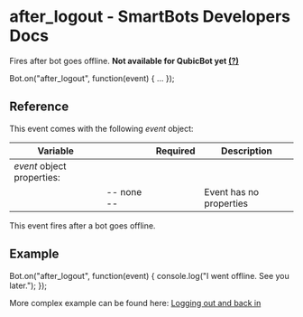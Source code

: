 # after\_logout - SmartBots Developers Docs

Fires after bot goes offline. **Not available for QubicBot yet [(?)](https://www.mysmartbots.com/dev/docs/New_features_and_QubicBot "New features and QubicBot")**

Bot.on("after\_logout", function(event) { ... });

## Reference

This event comes with the following _event_ object:

| Variable |     | Required | Description |
| --- | --- | --- | --- |
| _event_ object properties: |     |     |     |
|     | \-- none -- |     | Event has no properties |

This event fires after a bot goes offline.

## Example

Bot.on("after\_logout", function(event) {
	console.log("I went offline. See you later.");
});

More complex example can be found here: [Logging out and back in](https://www.mysmartbots.com/dev/docs/Bot_Playground/Examples/Logging_out_and_back_in "Bot Playground/Examples/Logging out and back in")
